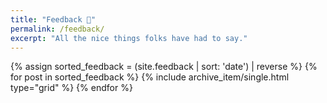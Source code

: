 ```yaml
---
title: "Feedback 💖"
permalink: /feedback/
excerpt: "All the nice things folks have had to say."
---
```


<div class="grid__wrapper">
  {% assign sorted_feedback = (site.feedback | sort: 'date') | reverse %}
  {% for post in sorted_feedback %}
    {% include archive_item/single.html type="grid" %}
  {% endfor %}
</div>